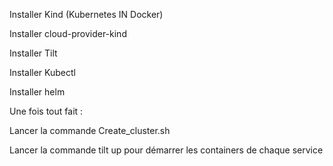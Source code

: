 Installer Kind (Kubernetes IN Docker)

Installer cloud-provider-kind

Installer Tilt

Installer Kubectl

Installer helm



Une fois tout fait :

Lancer la commande Create_cluster.sh

Lancer la commande tilt up pour démarrer les containers de chaque service